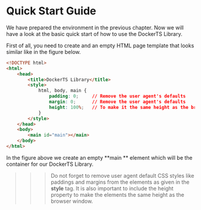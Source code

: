 # Quick Start Guide

We have prepared the environment in the previous chapter. Now we will have a look at the basic quick start
of how to use the DockerTS Library.

First of all, you need to create and an empty HTML page template that looks similar like in the figure below.

```html
<!DOCTYPE html>
<html>
    <head>
        <title>DockerTS Library</title>
        <style>
            html, body, main {
                padding: 0;     // Remove the user agent's defaults
                margin: 0;      // Remove the user agent's defaults
                height: 100%;   // To make it the same height as the browser window
            }
        </style>
    </head>    
    <body>
        <main id="main"></main>
    </body>
</html>
```
In the figure above we create an empty **main ** element which will be the container for our DockerTS Library.

>>> Do not forget to remove user agent default CSS styles like paddings and margins from the elements 
as given in the **style** tag. It is also important to include the height property to make the elements
the same height as the browser window.

